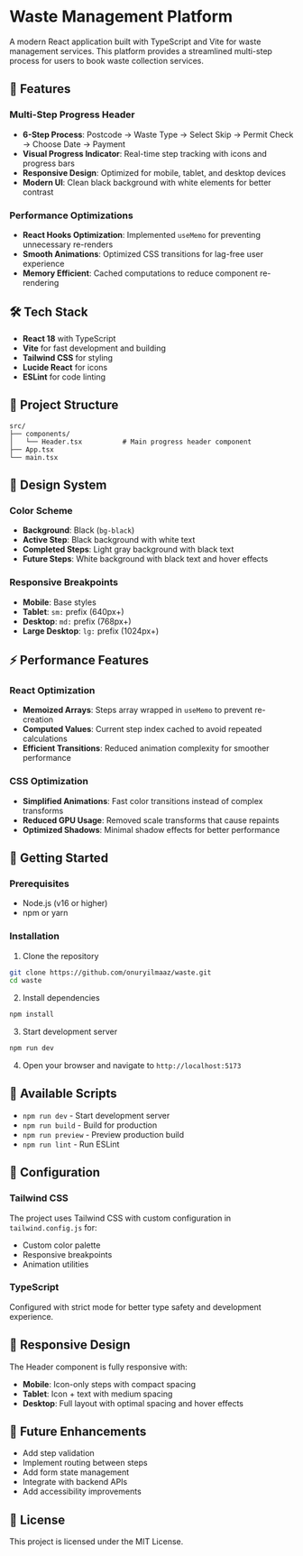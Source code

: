 # Waste Management Platform

A modern React application built with TypeScript and Vite for waste management services. This platform provides a streamlined multi-step process for users to book waste collection services.

## 🚀 Features

### Multi-Step Progress Header

- **6-Step Process**: Postcode → Waste Type → Select Skip → Permit Check → Choose Date → Payment
- **Visual Progress Indicator**: Real-time step tracking with icons and progress bars
- **Responsive Design**: Optimized for mobile, tablet, and desktop devices
- **Modern UI**: Clean black background with white elements for better contrast

### Performance Optimizations

- **React Hooks Optimization**: Implemented `useMemo` for preventing unnecessary re-renders
- **Smooth Animations**: Optimized CSS transitions for lag-free user experience
- **Memory Efficient**: Cached computations to reduce component re-rendering

## 🛠️ Tech Stack

- **React 18** with TypeScript
- **Vite** for fast development and building
- **Tailwind CSS** for styling
- **Lucide React** for icons
- **ESLint** for code linting

## 📁 Project Structure

```
src/
├── components/
│   └── Header.tsx          # Main progress header component
├── App.tsx
└── main.tsx
```

## 🎨 Design System

### Color Scheme

- **Background**: Black (`bg-black`)
- **Active Step**: Black background with white text
- **Completed Steps**: Light gray background with black text
- **Future Steps**: White background with black text and hover effects

### Responsive Breakpoints

- **Mobile**: Base styles
- **Tablet**: `sm:` prefix (640px+)
- **Desktop**: `md:` prefix (768px+)
- **Large Desktop**: `lg:` prefix (1024px+)

## ⚡ Performance Features

### React Optimization

- **Memoized Arrays**: Steps array wrapped in `useMemo` to prevent re-creation
- **Computed Values**: Current step index cached to avoid repeated calculations
- **Efficient Transitions**: Reduced animation complexity for smoother performance

### CSS Optimization

- **Simplified Animations**: Fast color transitions instead of complex transforms
- **Reduced GPU Usage**: Removed scale transforms that cause repaints
- **Optimized Shadows**: Minimal shadow effects for better performance

## 🚀 Getting Started

### Prerequisites

- Node.js (v16 or higher)
- npm or yarn

### Installation

1. Clone the repository

```bash
git clone https://github.com/onuryilmaaz/waste.git
cd waste
```

2. Install dependencies

```bash
npm install
```

3. Start development server

```bash
npm run dev
```

4. Open your browser and navigate to `http://localhost:5173`

## 📝 Available Scripts

- `npm run dev` - Start development server
- `npm run build` - Build for production
- `npm run preview` - Preview production build
- `npm run lint` - Run ESLint

## 🔧 Configuration

### Tailwind CSS

The project uses Tailwind CSS with custom configuration in `tailwind.config.js` for:

- Custom color palette
- Responsive breakpoints
- Animation utilities

### TypeScript

Configured with strict mode for better type safety and development experience.

## 📱 Responsive Design

The Header component is fully responsive with:

- **Mobile**: Icon-only steps with compact spacing
- **Tablet**: Icon + text with medium spacing
- **Desktop**: Full layout with optimal spacing and hover effects

## 🎯 Future Enhancements

- Add step validation
- Implement routing between steps
- Add form state management
- Integrate with backend APIs
- Add accessibility improvements

## 📄 License

This project is licensed under the MIT License.
